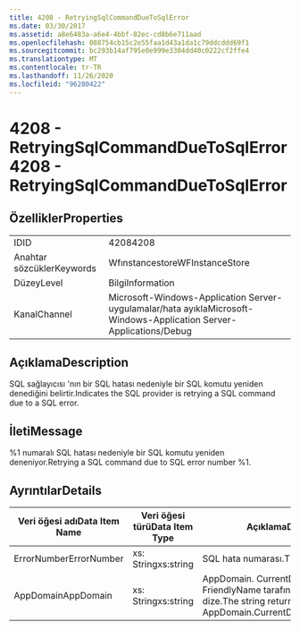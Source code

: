 ```yaml
---
title: 4208 - RetryingSqlCommandDueToSqlError
ms.date: 03/30/2017
ms.assetid: a8e6483a-a6e4-4bbf-82ec-cd8b6e711aad
ms.openlocfilehash: 088754cb15c2e55faa1d43a1da1c79ddcddd69f1
ms.sourcegitcommit: bc293b14af795e0e999e3304dd40c0222cf2ffe4
ms.translationtype: MT
ms.contentlocale: tr-TR
ms.lasthandoff: 11/26/2020
ms.locfileid: "96280422"
---
```

# <a name="4208---retryingsqlcommandduetosqlerror"></a><span data-ttu-id="90559-102">4208 - RetryingSqlCommandDueToSqlError</span><span class="sxs-lookup"><span data-stu-id="90559-102">4208 - RetryingSqlCommandDueToSqlError</span></span>

## <a name="properties"></a><span data-ttu-id="90559-103">Özellikler</span><span class="sxs-lookup"><span data-stu-id="90559-103">Properties</span></span>  
  
|||  
|-|-|  
|<span data-ttu-id="90559-104">ID</span><span class="sxs-lookup"><span data-stu-id="90559-104">ID</span></span>|<span data-ttu-id="90559-105">4208</span><span class="sxs-lookup"><span data-stu-id="90559-105">4208</span></span>|  
|<span data-ttu-id="90559-106">Anahtar sözcükler</span><span class="sxs-lookup"><span data-stu-id="90559-106">Keywords</span></span>|<span data-ttu-id="90559-107">Wfınstancestore</span><span class="sxs-lookup"><span data-stu-id="90559-107">WFInstanceStore</span></span>|  
|<span data-ttu-id="90559-108">Düzey</span><span class="sxs-lookup"><span data-stu-id="90559-108">Level</span></span>|<span data-ttu-id="90559-109">Bilgi</span><span class="sxs-lookup"><span data-stu-id="90559-109">Information</span></span>|  
|<span data-ttu-id="90559-110">Kanal</span><span class="sxs-lookup"><span data-stu-id="90559-110">Channel</span></span>|<span data-ttu-id="90559-111">Microsoft-Windows-Application Server-uygulamalar/hata ayıkla</span><span class="sxs-lookup"><span data-stu-id="90559-111">Microsoft-Windows-Application Server-Applications/Debug</span></span>|  
  
## <a name="description"></a><span data-ttu-id="90559-112">Açıklama</span><span class="sxs-lookup"><span data-stu-id="90559-112">Description</span></span>  

 <span data-ttu-id="90559-113">SQL sağlayıcısı 'nın bir SQL hatası nedeniyle bir SQL komutu yeniden denediğini belirtir.</span><span class="sxs-lookup"><span data-stu-id="90559-113">Indicates the SQL provider is retrying a SQL command due to a SQL error.</span></span>  
  
## <a name="message"></a><span data-ttu-id="90559-114">İleti</span><span class="sxs-lookup"><span data-stu-id="90559-114">Message</span></span>  

 <span data-ttu-id="90559-115">%1 numaralı SQL hatası nedeniyle bir SQL komutu yeniden deneniyor.</span><span class="sxs-lookup"><span data-stu-id="90559-115">Retrying a SQL command due to SQL error number %1.</span></span>  
  
## <a name="details"></a><span data-ttu-id="90559-116">Ayrıntılar</span><span class="sxs-lookup"><span data-stu-id="90559-116">Details</span></span>  
  
|<span data-ttu-id="90559-117">Veri öğesi adı</span><span class="sxs-lookup"><span data-stu-id="90559-117">Data Item Name</span></span>|<span data-ttu-id="90559-118">Veri öğesi türü</span><span class="sxs-lookup"><span data-stu-id="90559-118">Data Item Type</span></span>|<span data-ttu-id="90559-119">Açıklama</span><span class="sxs-lookup"><span data-stu-id="90559-119">Description</span></span>|  
|--------------------|--------------------|-----------------|  
|<span data-ttu-id="90559-120">ErrorNumber</span><span class="sxs-lookup"><span data-stu-id="90559-120">ErrorNumber</span></span>|<span data-ttu-id="90559-121">xs: String</span><span class="sxs-lookup"><span data-stu-id="90559-121">xs:string</span></span>|<span data-ttu-id="90559-122">SQL hata numarası.</span><span class="sxs-lookup"><span data-stu-id="90559-122">The SQL error number.</span></span>|  
|<span data-ttu-id="90559-123">AppDomain</span><span class="sxs-lookup"><span data-stu-id="90559-123">AppDomain</span></span>|<span data-ttu-id="90559-124">xs: String</span><span class="sxs-lookup"><span data-stu-id="90559-124">xs:string</span></span>|<span data-ttu-id="90559-125">AppDomain. CurrentDomain. FriendlyName tarafından döndürülen dize.</span><span class="sxs-lookup"><span data-stu-id="90559-125">The string returned by AppDomain.CurrentDomain.FriendlyName.</span></span>|

